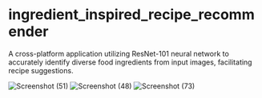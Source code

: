 # ingredient_inspired_recipe_recommender

A cross-platform application utilizing ResNet-101 neural network to accurately identify diverse food ingredients from input images, facilitating recipe suggestions.


![Screenshot (51)](https://github.com/VJ1122001/Ingredient-Inspired-Recipe-Recommender/assets/77432903/92bb92fd-9d45-4dfb-b632-bb4b4752e267)
![Screenshot (48)](https://github.com/VJ1122001/Ingredient-Inspired-Recipe-Recommender/assets/77432903/85018b18-5af8-4575-929c-c35fb548d621)
![Screenshot (73)](https://github.com/VJ1122001/Ingredient-Inspired-Recipe-Recommender/assets/77432903/df885ac3-b94d-45c4-a428-027620630007)
